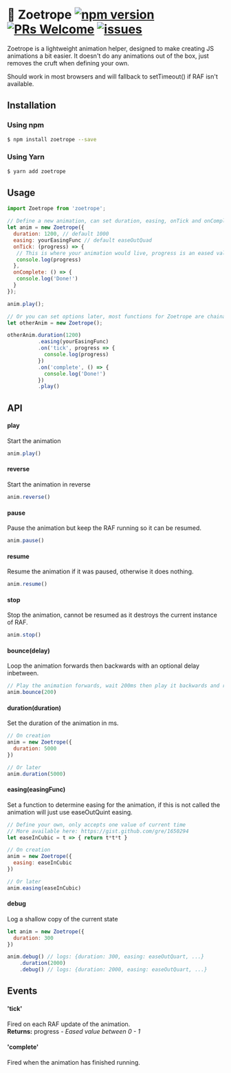 # 🐎 Zoetrope [![npm version](https://badge.fury.io/js/zoetrope.svg)](https://badge.fury.io/js/zoetrope) [![PRs Welcome](https://img.shields.io/badge/PRs-welcome-brightgreen.svg)](#) [![issues](https://img.shields.io/badge/issues-0-brightgreen.svg)](#)

Zoetrope is a lightweight animation helper, designed to make creating JS animations a bit easier. It doesn't do any animations out of the box, just removes the cruft when defining your own.

Should work in most browsers and will fallback to setTimeout() if RAF isn't available.

## Installation

### Using npm

```sh
$ npm install zoetrope --save
```

### Using Yarn

```sh
$ yarn add zoetrope
```

## Usage

```js
import Zoetrope from 'zoetrope';

// Define a new animation, can set duration, easing, onTick and onComplete here
let anim = new Zoetrope({
  duration: 1200, // default 1000
  easing: yourEasingFunc // default easeOutQuad
  onTick: (progress) => {
   // This is where your animation would live, progress is an eased value from 0 - 1
   console.log(progress)
  },
  onComplete: () => {
   console.log('Done!')
  }
});

anim.play();

// Or you can set options later, most functions for Zoetrope are chainable
let otherAnim = new Zoetrope();

otherAnim.duration(1200)
          .easing(yourEasingFunc)
          .on('tick', progress => {
            console.log(progress)
          })
          .on('complete', () => {
            console.log('Done!')
          })
          .play()
```

## API

#### play
Start the animation

```js
anim.play()
```

#### reverse
Start the animation in reverse

```js
anim.reverse()
```

#### pause
Pause the animation but keep the RAF running so it can be resumed.

```js
anim.pause()
```

#### resume
Resume the animation if it was paused, otherwise it does nothing.

```js
anim.resume()
```

#### stop
Stop the animation, cannot be resumed as it destroys the current instance of RAF.

```js
anim.stop()
```

#### bounce(delay)
Loop the animation forwards then backwards with an optional delay inbetween.

```js
// Play the animation forwards, wait 200ms then play it backwards and repeat forever.
anim.bounce(200)
```

#### duration(duration)
Set the duration of the animation in ms.

```js
// On creation
anim = new Zoetrope({
  duration: 5000
})

// Or later
anim.duration(5000)
```

#### easing(easingFunc)
Set a function to determine easing for the animation, if this is not called the animation will just use easeOutQuint easing.

```js
// Define your own, only accepts one value of current time
// More available here: https://gist.github.com/gre/1650294
let easeInCubic = t => { return t*t*t }

// On creation
anim = new Zoetrope({
  easing: easeInCubic
})

// Or later
anim.easing(easeInCubic)
```

#### debug
Log a shallow copy of the current state

```js
let anim = new Zoetrope({
  duration: 300
})

anim.debug() // logs: {duration: 300, easing: easeOutQuart, ...}
    .duration(2000)
    .debug() // logs: {duration: 2000, easing: easeOutQuart, ...}
```

## Events

#### 'tick'
Fired on each RAF update of the animation.<br>
**Returns:** progress - *Eased value between 0 - 1*

#### 'complete'
Fired when the animation has finished running.<br>
